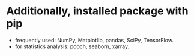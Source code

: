 # Additionally, installed package with pip

- frequently used: NumPy, Matplotlib, pandas, SciPy, TensorFlow.
- for statistics analysis: pooch, seaborn, xarray.
